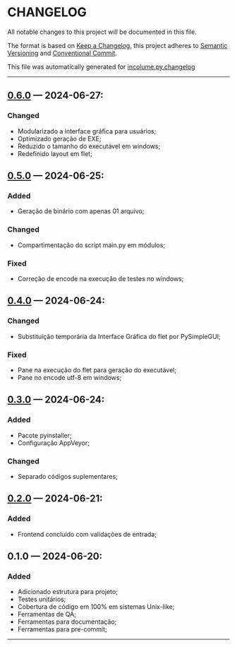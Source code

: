 # CHANGELOG


All notable changes to this project will be documented in this file.

The format is based on [Keep a Changelog](https://keepachangelog.com/en/1.0.0/), this project adheres to [Semantic Versioning](https://semver.org/spec/v2.0.0.html) and [Conventional Commit](https://www.conventionalcommits.org/pt-br/v1.0.0/).

This file was automatically generated for [incolume.py.changelog](https://github.com/development-incolume/incolume.py.changelog/-/tree/0.8.0)

---


## [0.6.0]	 &#8212; 	2024-06-27:
### Changed
  - Modularizado a interface gráfica para usuários;
  - Optimizado geração de EXE;
  - Reduzido o tamanho do executável em windows;
  - Redefinido layout em flet;

## [0.5.0]	 &#8212; 	2024-06-25:
### Added
  - Geração de binário com apenas 01 arquivo;
### Changed
  - Compartimentação do script main.py em módulos;
### Fixed
  - Correção de encode na execução de testes no windows;

## [0.4.0]	 &#8212; 	2024-06-24:
### Changed
  - Substituição temporária da Interface Gráfica do flet por PySimpleGUI;
### Fixed
  - Pane na execução do flet para geração do executável;
  - Pane no encode utf-8 em windows;

## [0.3.0]	 &#8212; 	2024-06-24:
### Added
  - Pacote pyinstaller;
  - Configuração AppVeyor;
### Changed
  - Separado códigos suplementares;

## [0.2.0]	 &#8212; 	2024-06-21:
### Added
  - Frontend concluído com validações de entrada;

## 0.1.0	 &#8212; 	2024-06-20:
### Added
  - Adicionado estrutura para projeto;
  - Testes unitários;
  - Cobertura de código em 100% em sistemas Unix-like;
  - Ferramentas de QA;
  - Ferramentas para documentação;
  - Ferramentas para pre-commit;

---

[0.2.0]: https://github.com/incolume-treinamentos/incolume.py.sorteio-xlsx/compare/0.1.0...0.2.0
[0.3.0]: https://github.com/incolume-treinamentos/incolume.py.sorteio-xlsx/compare/0.2.0...0.3.0
[0.4.0]: https://github.com/incolume-treinamentos/incolume.py.sorteio-xlsx/compare/0.3.0...0.4.0
[0.5.0]: https://github.com/incolume-treinamentos/incolume.py.sorteio-xlsx/compare/0.4.0...0.5.0
[0.6.0]: https://github.com/incolume-treinamentos/incolume.py.sorteio-xlsx/compare/0.5.0...0.6.0
